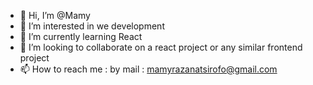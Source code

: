 - 👋 Hi, I’m @Mamy
- 👀 I’m interested in we development
- 🌱 I’m currently learning React
- 💞️ I’m looking to collaborate on a react project or any similar frontend project
- 📫 How to reach me : by mail : mamyrazanatsirofo@gmail.com

<!---
MamyR2/MamyR2 is a ✨ special ✨ repository because its `README.md` (this file) appears on your GitHub profile.
You can click the Preview link to take a look at your changes.
--->
